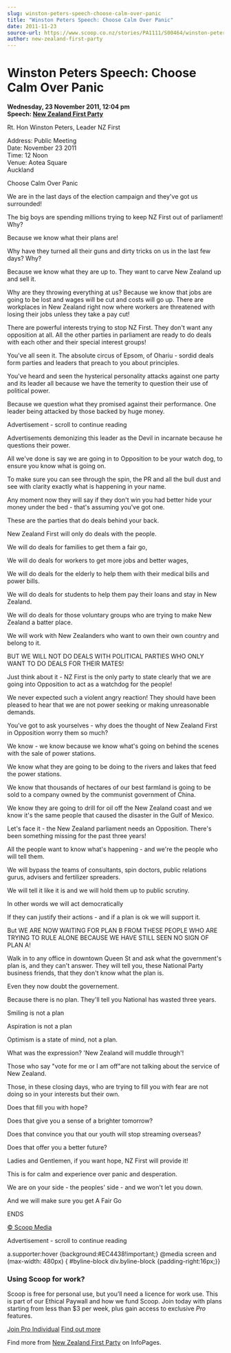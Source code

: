 ```yaml
---
slug: winston-peters-speech-choose-calm-over-panic
title: "Winston Peters Speech: Choose Calm Over Panic"
date: 2011-11-23
source-url: https://www.scoop.co.nz/stories/PA1111/S00464/winston-peters-speech-choose-calm-over-panic.htm
author: new-zealand-first-party
---
```

Winston Peters Speech: Choose Calm Over Panic
=============================================

**Wednesday, 23 November 2011, 12:04 pm**  
**Speech: [New Zealand First Party](https://info.scoop.co.nz/New_Zealand_First_Party)**

Rt. Hon Winston Peters, Leader NZ First

Address: Public Meeting  
Date: November 23 2011  
Time: 12 Noon  
Venue: Aotea Square  
Auckland

Choose Calm Over Panic

We are in the last days of the election campaign and they've got us surrounded!

The big boys are spending millions trying to keep NZ First out of parliament! Why?

Because we know what their plans are!

Why have they turned all their guns and dirty tricks on us in the last few days? Why?

Because we know what they are up to. They want to carve New Zealand up and sell it.

Why are they throwing everything at us? Because we know that jobs are going to be lost and wages will be cut and costs will go up. There are workplaces in New Zealand right now where workers are threatened with losing their jobs unless they take a pay cut!

There are powerful interests trying to stop NZ First. They don't want any opposition at all. All the other parties in parliament are ready to do deals with each other and their special interest groups!

You've all seen it. The absolute circus of Epsom, of Ohariu - sordid deals form parties and leaders that preach to you about principles.

You've heard and seen the hysterical personality attacks against one party and its leader all because we have the temerity to question their use of political power.

Because we question what they promised against their performance. One leader being attacked by those backed by huge money.

Advertisement - scroll to continue reading





Advertisements demonizing this leader as the Devil in incarnate because he questions their power.

All we've done is say we are going in to Opposition to be your watch dog, to ensure you know what is going on.

To make sure you can see through the spin, the PR and all the bull dust and see with clarity exactly what is happening in your name.

Any moment now they will say if they don't win you had better hide your money under the bed - that's assuming you've got one.

These are the parties that do deals behind your back.

New Zealand First will only do deals with the people.

We will do deals for families to get them a fair go,

We will do deals for workers to get more jobs and better wages,

We will do deals for the elderly to help them with their medical bills and power bills.

We will do deals for students to help them pay their loans and stay in New Zealand.

We will do deals for those voluntary groups who are trying to make New Zealand a batter place.

We will work with New Zealanders who want to own their own country and belong to it.

BUT WE WILL NOT DO DEALS WITH POLITICAL PARTIES WHO ONLY WANT TO DO DEALS FOR THEIR MATES!

Just think about it - NZ First is the only party to state clearly that we are going into Opposition to act as a watchdog for the people!

We never expected such a violent angry reaction! They should have been pleased to hear that we are not power seeking or making unreasonable demands.

You've got to ask yourselves - why does the thought of New Zealand First in Opposition worry them so much?

We know - we know because we know what's going on behind the scenes with the sale of power stations.

We know what they are going to be doing to the rivers and lakes that feed the power stations.

We know that thousands of hectares of our best farmland is going to be sold to a company owned by the communist government of China.

We know they are going to drill for oil off the New Zealand coast and we know it's the same people that caused the disaster in the Gulf of Mexico.

Let's face it - the New Zealand parliament needs an Opposition. There's been something missing for the past three years!

All the people want to know what's happening - and we're the people who will tell them.

We will bypass the teams of consultants, spin doctors, public relations gurus, advisers and fertilizer spreaders.

We will tell it like it is and we will hold them up to public scrutiny.

In other words we will act democratically

If they can justify their actions - and if a plan is ok we will support it.

But WE ARE NOW WAITING FOR PLAN B FROM THESE PEOPLE WHO ARE TRYING TO RULE ALONE BECAUSE WE HAVE STILL SEEN NO SIGN OF PLAN A!

Walk in to any office in downtown Queen St and ask what the government's plan is, and they can't answer. They will tell you, these National Party business friends, that they don't know what the plan is.

Even they now doubt the governement.

Because there is no plan. They'll tell you National has wasted three years.

Smiling is not a plan

Aspiration is not a plan

Optimism is a state of mind, not a plan.

What was the expression? 'New Zealand will muddle through'!

Those who say "vote for me or I am off"are not talking about the service of New Zealand.

Those, in these closing days, who are trying to fill you with fear are not doing so in your interests but their own.

Does that fill you with hope?

Does that give you a sense of a brighter tomorrow?

Does that convince you that our youth will stop streaming overseas?

Does that offer you a better future?

Ladies and Gentlemen, if you want hope, NZ First will provide it!

This is for calm and experience over panic and desperation.

We are on your side - the peoples' side - and we won't let you down.

And we will make sure you get A Fair Go

ENDS

[© Scoop Media](http://www.scoop.co.nz/about/terms.html)  

Advertisement - scroll to continue reading



a.supporter:hover {background:#EC4438!important;} @media screen and (max-width: 480px) { #byline-block div.byline-block {padding-right:16px;}}

### Using Scoop for work?

Scoop is free for personal use, but you’ll need a licence for work use. This is part of our Ethical Paywall and how we fund Scoop. Join today with plans starting from less than $3 per week, plus gain access to exclusive _Pro_ features.  
  
[Join Pro Individual](https://pro.scoop.co.nz/Individual/?from=ProIn24) [Find out more](https://pro.scoop.co.nz/using-scoop-for-work/?from=ProIn24)

Find more from [New Zealand First Party](https://info.scoop.co.nz/New_Zealand_First_Party) on InfoPages.